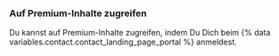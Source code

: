 
### Auf Premium-Inhalte zugreifen

Du kannst auf Premium-Inhalte zugreifen, indem Du Dich beim {% data variables.contact.contact_landing_page_portal %} anmeldest.
